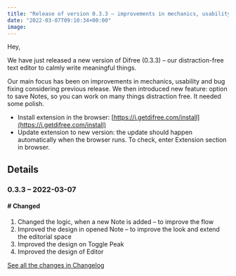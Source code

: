 ```yaml
---
title: "Release of version 0.3.3 – improvements in mechanics, usability and bug fixing"
date: "2022-03-07T09:10:34+00:00"
image:
---
```


Hey,

We have just released a new version of Difree (0.3.3) – our distraction-free text editor to calmly write meaningful things.

Our main focus has been on improvements in mechanics, usability and bug fixing considering previous release. We then introduced new feature: option to save Notes, so you can work on many things distraction free. It needed some polish.

- Install extension in the browser: [https://i.getdifree.com/install](https://i.getdifree.com/install)
- Update extension to new version: the update should happen automatically when the browser runs. To check, enter Extension section in browser.

## Details

### 0.3.3 – 2022-03-07

#### **\# Changed**

1. Changed the logic, when a new Note is added – to improve the flow
2. Improved the design in opened Note – to improve the look and extend the editorial space
3. Improved the design on Toggle Peak
4. Improved the design of Editor

[See all the changes in Changelog](https://www.getdifree.com/changelog/)